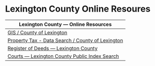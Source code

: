 # Lexington County Online Resoures

| Lexington County — Online Resources |
|---|
| [GIS / County of Lexington](https://www.lex-co.sc.gov/departments/planning-gis/gis-disclaimer ) |
| [Property Tax - Data Search / County of Lexington](https://www.lex-co.sc.gov/services/property-tax-data-search ) |
| [Register of Deeds — Lexington County](https://countyfusion8.kofiletech.us/countyweb/loginDisplay.action?town=&countyname=LexingtonSC ) |
| [Courts — Lexington County Public Index Search](https://publicindex.sccourts.org/lexington/publicindex/ ) |
